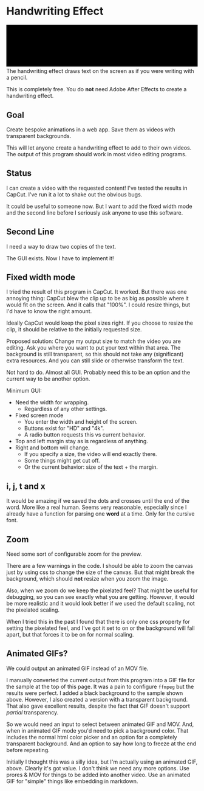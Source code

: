 # Handwriting Effect

![Sample of the handwriting effect](./for_readme/Handwriting_Sample.gif)
The handwriting effect draws text on the screen as if you were writing with a pencil.

This is completely free.
You do **not** need Adobe After Effects to create a handwriting effect.

## Goal

Create bespoke animations in a web app.
Save them as videos with transparent backgrounds.

This will let anyone create a handwriting effect to add to their own videos.
The output of this program should work in most video editing programs.

## Status

I can create a video with the requested content!
I've tested the results in CapCut.
I've run it a lot to shake out the obvious bugs.

It could be useful to someone now.
But I want to add the fixed width mode and the second line before I seriously ask anyone to use this software.

## Second Line

I need a way to draw two copies of the text.

The GUI exists.
Now I have to implement it!

## Fixed width mode

I tried the result of this program in CapCut.
It worked.
But there was one annoying thing:
CapCut blew the clip up to be as big as possible where it would fit on the screen.
And it calls that "100%".
I could resize things, but I'd have to know the right amount.

Ideally CapCut would keep the pixel sizes right.
If you choose to resize the clip, it should be relative to the initially requested size.

Proposed solution:
Change my output size to match the video you are editing.
Ask you where you want to put your text within that area.
The background is still transparent, so this should not take any (significant) extra resources.
And you can still slide or otherwise transform the text.

Not hard to do.
Almost all GUI.
Probably need this to be an option and the current way to be another option.

Minimum GUI:

- Need the width for wrapping.
  - Regardless of any other settings.
- Fixed screen mode
  - You enter the width and height of the screen.
  - Buttons exist for "HD" and "4k".
  - A radio button requests this vs current behavior.
- Top and left margin stay as is regardless of anything.
- Right and bottom will change.
  - If you specify a size, the video will end exactly there.
  - Some things might get cut off.
  - Or the current behavior: size of the text + the margin.

## i, j, t and x

It would be amazing if we saved the dots and crosses until the end of the word.
More like a real human.
Seems very reasonable, especially since I already have a function for parsing one **word** at a time.
Only for the cursive font.

## Zoom

Need some sort of configurable zoom for the preview.

There are a few warnings in the code.
I should be able to zoom the canvas just by using css to change the size of the canvas.
But that might break the background, which should **not** resize when you zoom the image.

Also, when we zoom do we keep the pixelated feel?
That might be useful for debugging, so you can see exactly what you are getting.
However, it would be more realistic and it would look better if we used the default scaling, not the pixelated scaling.

When I tried this in the past I found that there is only one css property for setting the pixelated feel, and I've got it set to on or the background will fall apart, but that forces it to be on for normal scaling.

## Animated GIFs?

We could output an animated GIF instead of an MOV file.

I manually converted the current output from this program into a GIF file for the sample at the top of this page.
It was a pain to configure `ffmpeg` but the results were perfect.
I added a black background to the sample shown above.
However, I also created a version with a transparent background.
That also gave excellent results, despite the fact that GIF doesn't support _partial_ transparency.

So we would need an input to select between animated GIF and MOV.
And, when in animated GIF mode you'd need to pick a background color.
That includes the normal html color picker and an option for a completely transparent background.
And an option to say how long to freeze at the end before repeating.

Initially I thought this was a silly idea, but I'm actually using an animated GIF, above.
Clearly it's got value.
I don't think we need any more options.
Use prores & MOV for things to be added into another video.
Use an animated GIF for "simple" things like embedding in markdown.
